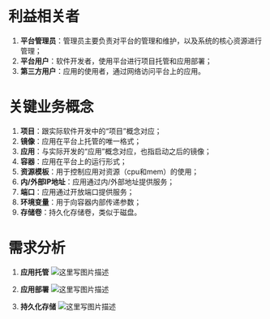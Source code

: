 # 利益相关者
1. **平台管理员**：管理员主要负责对平台的管理和维护，以及系统的核心资源进行管理；
2. **平台用户**：软件开发者，使用平台进行项目托管和应用部署；
3. **第三方用户**：应用的使用者，通过网络访问平台上的应用。

# 关键业务概念
1. **项目**：跟实际软件开发中的“项目”概念对应；
2. **镜像**：应用在平台上托管的唯一格式；
3. **应用**：与实际开发的“应用”概念对应，也指启动之后的镜像；
4. **容器**：应用在平台上的运行形式；
5. **资源模板**：用于控制应用对资源（cpu和mem）的使用；
6. **内/外部IP地址**：应用通过内/外部地址提供服务；
7. **端口**：应用通过开放端口提供服务；
8. **环境变量**：用于向容器内部传递参数；
9. **存储卷**：持久化存储卷，类似于磁盘。

# 需求分析
1. **应用托管**
![这里写图片描述](http://img.blog.csdn.net/20160518160749741)

2. **应用部署**
![这里写图片描述](http://img.blog.csdn.net/20160518160835836)

3. **持久化存储**
![这里写图片描述](http://img.blog.csdn.net/20160518161301326)



